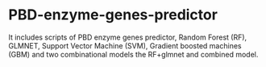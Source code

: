 # PBD-enzyme-genes-predictor
It includes scripts of PBD enzyme genes predictor, Random Forest (RF), GLMNET, Support Vector Machine (SVM), Gradient boosted machines (GBM) and two combinational models the RF+glmnet and combined model. 
